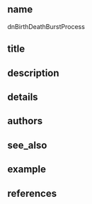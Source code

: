 ## name
dnBirthDeathBurstProcess
## title
## description
## details
## authors
## see_also
## example
## references
